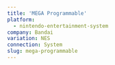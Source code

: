 ```yaml
---
title: 'MEGA Programmable'
platform:
  - nintendo-entertainment-system
company: Bandai
variation: NES
connection: System
slug: mega-programmable
---
```

